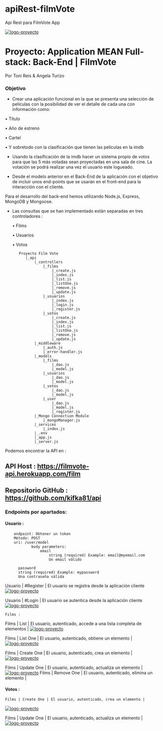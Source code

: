 # apiRest-filmVote
Api Rest para FilmVote App

[![logo-proyecto](https://i.imgur.com/bbISOvdm.png)](https://i.imgur.com/bbISOvdm.png)

# Proyecto: Application MEAN Full-stack: Back-End | FilmVote
Por Toni Reis & Angela Turizo

### Objetivo

- Crear una aplicación funcional en la que se presenta una selección de películas con la posibilidad de ver el detalle de cada una con información como:

• Título

• Año de estreno

• Cartel

• Y sobretodo con la clasificación que tienen las películas en la imdb

- Usando la clasificación de la imdb hacer un sistema propio de votos para que las 5 más votadas sean proyectadas en una sala de cine. La votación se podrá realizar una vez el usuario este logueado.

- Desde el modelo anterior en el Back-End de la aplicación con el objetivo de incluir unos end-points que se usarán en el front-end para la interacción con el cliente.

Para el desarrollo del back-end hemos utilizando Node.js, Express, MongoDB y Mongoose. 
- Las consultas que se han implementado están separadas en tres controladores :

    • Films 
    
    • Usuarios 
    
    • Votos

         Proyecto Film Vote
            |_api
                |_controllers
                    |_films
                        |_create.js
                        |_index.js
                        |_list.js
                        |_listOne.js
                        |_remove.js
                        |_update.js
                    |_usuarios
                        |_index.js
                        |_login.js
                        |_register.js
                    |_votos
                        |_create.js
                        |_index.js
                        |_list.js
                        |_listOne.js
                        |_remove.js
                        |_update.js
                |_middleware
                    |_auth.js
                    |_error-handler.js
                |_models
                    |_films
                        |_dao.js
                        |_model.js
                    |_usuarios
                        |_dao.js
                        |_model.js
                    |_votos
                        |_dao.js
                        |_model.js
                    |_user
                        |_dao.js
                        |_model.js
                        |_register.js
                |_Mongo Connection Module
                    |_mongoManager.js
                |_services
                    |_index.js
                |_.env
                |_app.js
                |_server.js


Podemos encontrar la API en :

## API Host : https://filmvote-api.herokuapp.com/film

## Repositorio GitHub : https://github.com/kifka81/api


### Endpoints por apartados:

#### Usuario :

        endpoint: Obtener un token
        Método: POST
        uri: /user/model
                body parameters:
                    email
                        string (required) Example: email@myemail.com
                        Un email válido

          password
          string (required) Example: mypassword
          Una contraseña válida
                        
                        
Usuario | #Register | El usuario se registra desde la aplicación cliente
[![logo-proyecto](https://i.imgur.com/RvYkG5B.jpg)](https://i.imgur.com/RvYkG5B.jpg)

Usuario | #Login | El usuario se autentica desde la aplicación cliente
[![logo-proyecto](https://i.imgur.com/5XpSuXG.jpg)](https://i.imgur.com/5XpSuXG.jpg)

    Films :

Films | List | El usuario, autenticado, accede a una lista completa de elementos |
[![logo-proyecto](https://i.imgur.com/HaO5wzt.jpg)](https://i.imgur.com/HaO5wzt.jpg)

Films | List One | El usuario, autenticado, obtiene un elemento |
[![logo-proyecto](https://i.imgur.com/avrpsF7.jpg)](https://i.imgur.com/avrpsF7.jpg)

Films | Create One | El usuario, autenticado, crea un elemento |
[![logo-proyecto](https://i.imgur.com/avrpsF7.jpg)](https://i.imgur.com/avrpsF7.jpg)

Films | Update One | El usuario, autenticado, actualiza un elemento |
[![logo-proyecto](https://i.imgur.com/avrpsF7.jpg)](https://i.imgur.com/avrpsF7.jpg)
Films | Remove One | El usuario, autenticado, elimina un elemento |

#### Votos :

    Films | Create One | El usuario, autenticado, crea un elemento |
[![logo-proyecto](https://i.imgur.com/avrpsF7.jpg)](https://i.imgur.com/avrpsF7.jpg)

Films | Update One | El usuario, autenticado, actualiza un elemento |
[![logo-proyecto](https://i.imgur.com/avrpsF7.jpg)](https://i.imgur.com/avrpsF7.jpg)


                
                
                
